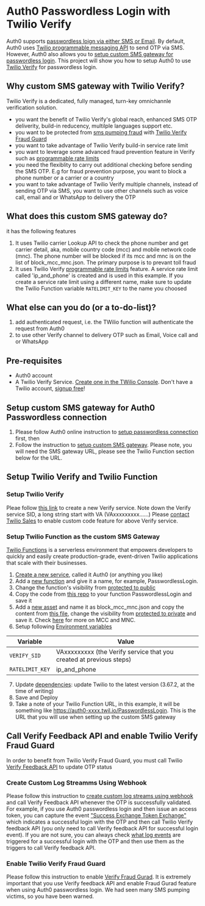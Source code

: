 # Auth0 Passwordless Login with Twilio Verify
Auth0 supports [passwordless loign via either SMS or Email](https://auth0.com/docs/connections/passwordless). By default, Auth0 uses [Twilio programmable messaging API](https://www.twilio.com/docs/sms/api) to send OTP via SMS. However, Auth0 also allows you to [setup custom SMS gateway for passwordless login](https://auth0.com/docs/connections/passwordless/use-sms-gateway-passwordless). This project will show you how to setup Auth0 to use [Twilio Verify](https://www.twilio.com/docs/verify/api) for passwordless login.
## Why custom SMS gateway with Twilio Verify?
Twilio Verify is a dedicated, fully managed, turn-key omnichannle verification solution. 

* you want the benefit of Twilio Verify's global reach, enhanced SMS OTP deliverity, build-in reducency, multilple languages support etc.
* you want to be protected from [sms pumping fraud](https://www.twilio.com/docs/verify/preventing-toll-fraud) with [Twilio Verify Fraud Guard](https://www.twilio.com/docs/verify/preventing-toll-fraud/sms-fraud-guard)
* you want to take advantage of Twilio Verify build-in service rate limit
* you want to leverage some advanced fraud prevention feature in Verify such as [programmable rate limits](https://www.twilio.com/docs/verify/api/programmable-rate-limits)
* you need the flexiblity to carry out additional checking before sending the SMS OTP. E.g for fraud prevention purpose, you want to block a phone number or a carrier or a country
* you want to take advantage of Twilio Verify multiple channels, instead of sending OTP via SMS, you want to use other channels such as voice call, email and or WhatsApp to delivery the OTP

## What does this custom SMS gateway do?
it has the following features
1. It uses Twilio carrier Lookup API to check the phone number and get carrier detail, aka, mobile country code (mcc) and mobile network code (mnc). The phone number will be blocked if its mcc and mnc is on the list of block_mcc_mnc.json. The primary purpose is to prevant toll fraud
2. It uses Twilio Verify [programmable rate limits](https://www.twilio.com/docs/verify/api/programmable-rate-limits) feature. A service rate limit called 'ip_and_phone' is created and is used in this example. If you create a service rate limit using a different name, make sure to update the Twilio Function variable `RATELIMIT_KEY` to the name you choosed

## What else can you do (or a to-do-list)?
1. add authenticated request, i.e. the TWilio function will authenticate the request from Auth0
2. to use other Verify channel to delivery OTP such as Email, Voice call and or WhatsApp

## Pre-requisites
* Auth0 account
* A Twilio Verify Service. [Create one in the TWilio Console](https://www.twilio.com/console/verify/services). Don't have a Twilio account, [signup free](https://www.twilio.com/try-twilio)!

## Setup custom SMS gateway for Auth0 Passwordless connection
1. Please follow Auth0 online instruction to [setup passwordless connection](https://auth0.com/docs/connections/passwordless/authentication-factors/sms-otp) first, then
2. Follow the instruction to [setup custom SMS gateway](https://auth0.com/docs/connections/passwordless/use-sms-gateway-passwordless). Please note, you will need the SMS gateway URL, please see the Twilio Function section below for the URL.

## Setup Twilio Verify and Twilio Function
### Setup Twilio Verify
Pleae follow [this link](https://www.twilio.com/console/verify/services) to create a new Verify service. Note down the Verify service SID, a long string start with VA (VAxxxxxxxxx......)
Please [contact Twilio Sales](https://www.twilio.com/help/sales) to enable custom code feature for above Verify service. 
### Setup Twilio Function as the custom SMS Gateway
[Twilio Functions](https://www.twilio.com/docs/runtime/functions) is a serverless environment that empowers developers to quickly and easily create production-grade, event-driven Twilio applications that scale with their businesses.
1. [Create a new service](https://www.twilio.com/docs/runtime/functions/create-service), called it Auth0 (or anything you like)
2. Add a [new function](https://www.twilio.com/docs/runtime/functions/functions-editor) and give it a name, for example, PasswordlessLogin. 
3. Change the function's visibility from [protected to public](https://www.twilio.com/docs/runtime/functions-assets-api/api/understanding-visibility-public-private-and-protected-functions-and-assets)
4. Copy the code from [this repo](https://github.com/mingchaoma/Auth0-Passwordless-Login-with-Twilio-Verify/blob/main/functions/Auth0_Verify_Passwordless.js) to your function PasswordlessLogin and save it
5. Add a [new asset](https://www.twilio.com/docs/runtime/functions/functions-editor#add-asset) and name it as block_mcc_mnc.json and copy the content from [this file](https://github.com/mingchaoma/Auth0-Passwordless-Login-with-Twilio-Verify/blob/main/assets/block_mcc_mnc.json), change the visibility from [protected to private](https://www.twilio.com/docs/runtime/functions-assets-api/api/understanding-visibility-public-private-and-protected-functions-and-assets) and save it. Check [here](https://www.mcc-mnc.com/) for more on MCC and MNC.
6. Setup following [Environment variables](https://www.twilio.com/docs/runtime/functions/variables)

Variable | Value 
--- | --- 
`VERIFY_SID`| VAxxxxxxxxx (the Verify service that you created at previous steps) 
`RATELIMIT_KEY` | ip_and_phone 

7. Update [dependencies](https://www.twilio.com/docs/runtime/functions/dependencies): update Twilio to the latest version (3.67.2, at the time of writing)
8. Save and Deploy
9. Take a note of your Twilio Function URL, in this example, it will be something like https://auth0-xxxx.twil.io/PasswordlessLogin. This is the URL that you will use when setting up the custom SMS gateway

## Call Verify Feedback API and enable Twilio Verify Fraud Guard
In order to benefit from Twilio Verify Fraud Guard, you must call Twilio [Verify Feedback API](https://www.twilio.com/docs/verify/api/customization-options#custom-verification-codes) to update OTP status
### Create Custom Log Streamms Using Webhook
Please follow this instruction to [create custom log streams using webhook](https://auth0.com/docs/customize/log-streams/custom-log-streams) and call Verify Feedback API whenever the OTP is successfully validated. For example, if you use Auth0 passwordless login and then issue an access token, you can capture the event ["Success Exchange Token Exchange"](https://auth0.com/docs/deploy-monitor/logs/log-event-filters) which indicates a successful login with the OTP and then call Twilio Verify feedback API (you only need to call Verify feedback API for successful login event). If you are not sure, you can always check [what log events](https://auth0.com/docs/deploy-monitor/logs/view-log-events) are triggered for a successful login with the OTP and then use them as the triggers to call Verify feedback API.
### Enable Twilio Verify Fraud Guard
Please follow this instruction to enable [Verify Fraud Gurad](https://www.twilio.com/docs/verify/preventing-toll-fraud/sms-fraud-guard). It is extremely important that you use Verify feedback API and enable Fraud Gurad feature when using Auth0 passwordless login. We had seen many SMS pumping victims, so you have been warned. 

